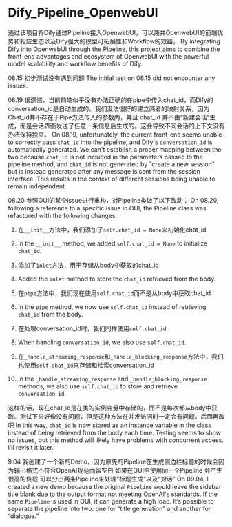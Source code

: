 # Dify_Pipeline_OpenwebUI 
通过该项目将Dify通过Pipeline接入OpenwebUI，可以兼并OpenwebUI的前端优势和相应生态以及Dify强大的模型可拓展性和Workflow的效益。 
By integrating Dify into OpenwebUI through the Pipeline, this project aims to combine the front-end advantages and ecosystem of OpenwebUI with the powerful model scalability and workflow benefits of Dify.

08.15 初步测试没有遇到问题 
The initial test on 08.15 did not encounter any issues.

08.19 很遗憾，当前前端似乎没有办法正确的在pipe中传入chat_id，而Dify的conversation_id是自动生成的。我们没法很好的建立两者的映射关系，因为Chat_id并不存在于Pipe方法传入的参数内，并且 chat_id 并不由“新建会话”生成，而是会话界面发送了任意一条信息后生成的。这会导致不同会话的上下文没有办法保持独立。 
On 08.19, unfortunately, the current front-end seems unable to correctly pass `chat_id` into the pipeline, and Dify's `conversation_id` is automatically generated. We can't establish a proper mapping between the two because `chat_id` is not included in the parameters passed to the pipeline method, and `chat_id` is not generated by "create a new session" but is instead generated after any message is sent from the session interface. This results in the context of different sessions being unable to remain independent.

08.20 参照OUI的某个issue进行重构，对Pipeline类做了以下改动： 
On 08.20, following a reference to a specific issue in OUI, the Pipeline class was refactored with the following changes:

  1. 在`__init__`方法中，我们添加了`self.chat_id = None`来初始化chat_id 
  1. In the `__init__` method, we added `self.chat_id = None` to initialize `chat_id`.
  
  2. 添加了`inlet`方法，用于存储从body中获取的chat_id 
  2. Added the `inlet` method to store the `chat_id` retrieved from the body.
  
  3. 在`pipe`方法中，我们现在使用`self.chat_id`而不是从body中获取chat_id 
  3. In the `pipe` method, we now use `self.chat_id` instead of retrieving `chat_id` from the body.
  
  4. 在处理conversation_id时，我们同样使用`self.chat_id` 
  4. When handling `conversation_id`, we also use `self.chat_id`.
  
  5. 在`_handle_streaming_response`和`_handle_blocking_response`方法中，我们也使用`self.chat_id`来存储和检索conversation_id 
  5. In the `_handle_streaming_response` and `_handle_blocking_response` methods, we also use `self.chat_id` to store and retrieve `conversation_id`.

这样的话，现在chat_id是在类的实例变量中存储的，而不是每次都从body中获取。测试下来好像没有问题，但是这种方法在并发访问时一定会有问题。后面再改吧 
In this way, `chat_id` is now stored as an instance variable in the class instead of being retrieved from the body each time. Testing seems to show no issues, but this method will likely have problems with concurrent access. I’ll revisit it later.

9.04 我创建了一个新的Demo，因为原先的Pipeline在生成侧边栏标题的时候会因为输出格式不符合OpenAI规范而留空白 如果在OUI中使用同一个Pipeline 会产生很高的负载 可以分出两条Pipeline来处理“标题生成”以及“对话” 
On 09.04, I created a new demo because the original `Pipeline` would leave the sidebar title blank due to the output format not meeting OpenAI's standards. If the same `Pipeline` is used in OUI, it can generate a high load. It’s possible to separate the pipeline into two: one for “title generation” and another for “dialogue.”


